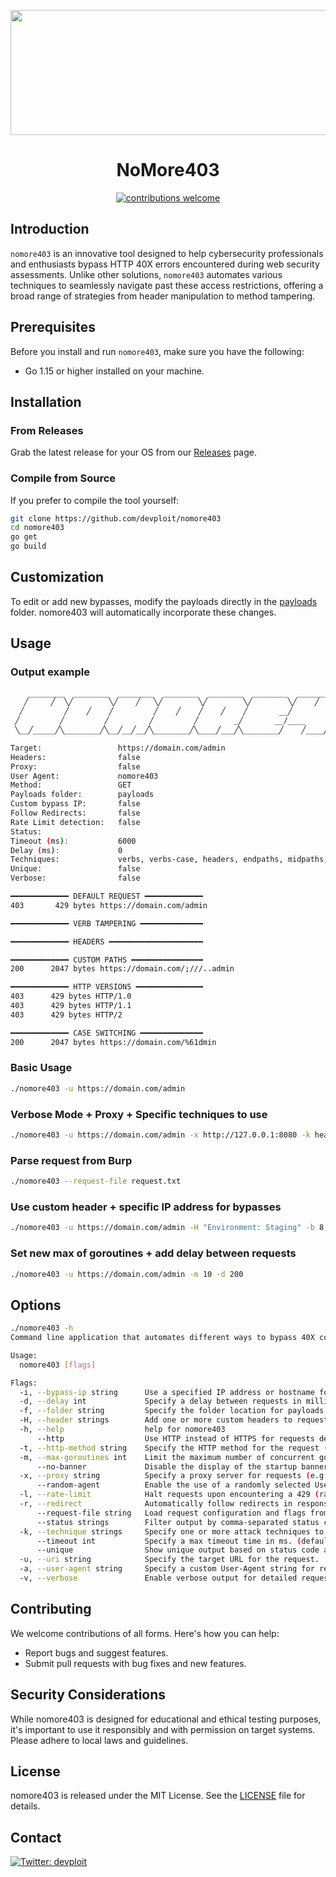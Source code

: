 <p align="center">
  <img src="https://i.imgur.com/NtlwDVT.png" width="600" height="200">
</p>

<h1 align="center">NoMore403</h1>

<p align="center">
  <a href="https://github.com/devploit/nomore403/issues"><img alt="contributions welcome" src="https://img.shields.io/badge/contributions-welcome-brightgreen.svg?style=flat"></a>
</p>

## Introduction

`nomore403` is an innovative tool designed to help cybersecurity professionals and enthusiasts bypass HTTP 40X errors encountered during web security assessments. Unlike other solutions, `nomore403` automates various techniques to seamlessly navigate past these access restrictions, offering a broad range of strategies from header manipulation to method tampering.

## Prerequisites

Before you install and run `nomore403`, make sure you have the following:
- Go 1.15 or higher installed on your machine.

## Installation

### From Releases

Grab the latest release for your OS from our [Releases](https://github.com/devploit/nomore403/releases) page.

### Compile from Source

If you prefer to compile the tool yourself:

```bash
git clone https://github.com/devploit/nomore403
cd nomore403
go get
go build
```

## Customization

To edit or add new bypasses, modify the payloads directly in the [payloads](https://github.com/devploit/nomore403/tree/main/payloads) folder. nomore403 will automatically incorporate these changes.

## Usage

### Output example

```bash
    ________  ________  ________  ________  ________  ________  ________  ________  ________
   ╱     ╱  ╲╱        ╲╱    ╱   ╲╱        ╲╱        ╲╱        ╲╱    ╱   ╲╱        ╲╱__      ╲
  ╱         ╱    ╱    ╱         ╱    ╱    ╱    ╱    ╱       __╱         ╱    ╱    ╱__       ╱
 ╱         ╱         ╱         ╱         ╱        _╱       __/____     ╱         ╱         ╱
 ╲__╱_____╱╲________╱╲__╱__╱__╱╲________╱╲____╱___╱╲________╱    ╱____╱╲________╱╲________╱  

Target:                 https://domain.com/admin
Headers:                false
Proxy:                  false
User Agent:             nomore403
Method:                 GET
Payloads folder:        payloads
Custom bypass IP:       false
Follow Redirects:       false
Rate Limit detection:   false
Status:                 
Timeout (ms):           6000
Delay (ms):             0
Techniques:             verbs, verbs-case, headers, endpaths, midpaths, http-versions, path-case
Unique:                 false
Verbose:                false

━━━━━━━━━━━━━ DEFAULT REQUEST ━━━━━━━━━━━━━
403 	  429 bytes https://domain.com/admin

━━━━━━━━━━━━━ VERB TAMPERING ━━━━━━━━━━━━━━

━━━━━━━━━━━━━ HEADERS ━━━━━━━━━━━━━━━━━━━━━

━━━━━━━━━━━━━ CUSTOM PATHS ━━━━━━━━━━━━━━━━
200 	 2047 bytes https://domain.com/;///..admin

━━━━━━━━━━━━━ HTTP VERSIONS ━━━━━━━━━━━━━━━
403      429 bytes HTTP/1.0
403      429 bytes HTTP/1.1
403      429 bytes HTTP/2

━━━━━━━━━━━━━ CASE SWITCHING ━━━━━━━━━━━━━━
200 	 2047 bytes https://domain.com/%61dmin
```

### Basic Usage

```bash
./nomore403 -u https://domain.com/admin
```

### Verbose Mode + Proxy + Specific techniques to use

```bash
./nomore403 -u https://domain.com/admin -x http://127.0.0.1:8080 -k headers,http-versions -v
```

### Parse request from Burp

```bash
./nomore403 --request-file request.txt
```

### Use custom header + specific IP address for bypasses

```bash
./nomore403 -u https://domain.com/admin -H "Environment: Staging" -b 8.8.8.8
```

### Set new max of goroutines + add delay between requests
```bash
./nomore403 -u https://domain.com/admin -m 10 -d 200
```

## Options

```bash
./nomore403 -h
Command line application that automates different ways to bypass 40X codes.

Usage:
  nomore403 [flags]

Flags:
  -i, --bypass-ip string      Use a specified IP address or hostname for bypassing access controls. Injects this IP in headers like 'X-Forwarded-For'.
  -d, --delay int             Specify a delay between requests in milliseconds. Helps manage request rate (default: 0ms).
  -f, --folder string         Specify the folder location for payloads if not in the same directory as the executable.
  -H, --header strings        Add one or more custom headers to requests. Repeatable flag for multiple headers.
  -h, --help                  help for nomore403
      --http                  Use HTTP instead of HTTPS for requests defined in the request file.
  -t, --http-method string    Specify the HTTP method for the request (e.g., GET, POST). Default is 'GET'.
  -m, --max-goroutines int    Limit the maximum number of concurrent goroutines to manage load (default: 50). (default 50)
      --no-banner             Disable the display of the startup banner (default: banner shown).
  -x, --proxy string          Specify a proxy server for requests (e.g., 'http://server:port').
      --random-agent          Enable the use of a randomly selected User-Agent.
  -l, --rate-limit            Halt requests upon encountering a 429 (rate limit) HTTP status code.
  -r, --redirect              Automatically follow redirects in responses.
      --request-file string   Load request configuration and flags from a specified file.
      --status strings        Filter output by comma-separated status codes (e.g., 200,301,403)
  -k, --technique strings     Specify one or more attack techniques to use (e.g., headers,path-case). (default [verbs,verbs-case,headers,endpaths,midpaths,http-versions,path-case])
      --timeout int           Specify a max timeout time in ms. (default 6000)
      --unique                Show unique output based on status code and response length
  -u, --uri string            Specify the target URL for the request.
  -a, --user-agent string     Specify a custom User-Agent string for requests (default: 'nomore403').
  -v, --verbose               Enable verbose output for detailed request/response logging.
```

## Contributing

We welcome contributions of all forms. Here's how you can help:

 - Report bugs and suggest features.
 - Submit pull requests with bug fixes and new features.

## Security Considerations

While nomore403 is designed for educational and ethical testing purposes, it's important to use it responsibly and with permission on target systems. Please adhere to local laws and guidelines.

## License

nomore403 is released under the MIT License. See the [LICENSE](https://github.com/devploit/dontgo403/blob/main/LICENSE) file for details.

## Contact

[![Twitter: devploit](https://img.shields.io/badge/-Twitter-blue?style=flat-square&logo=Twitter&logoColor=white&link=https://twitter.com/devploit/)](https://twitter.com/devploit/)
